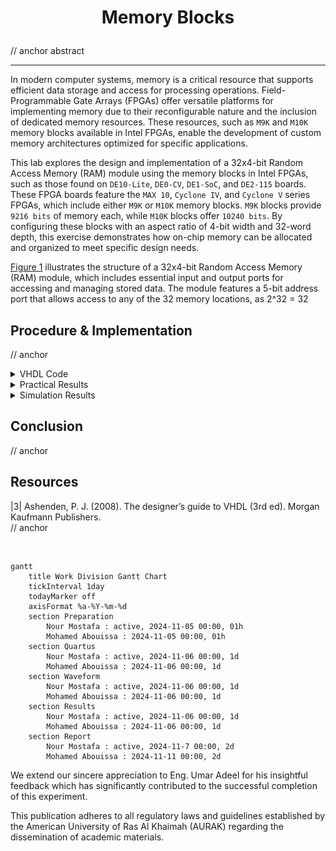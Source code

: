 # <p align="center">Memory Blocks</p>

// anchor abstract

---

In modern computer systems, memory is a critical resource that supports efficient data storage and access for processing operations. Field-Programmable Gate Arrays (FPGAs) offer versatile platforms for implementing memory due to their reconfigurable nature and the inclusion of dedicated memory resources. These resources, such as `M9K` and `M10K` memory blocks available in Intel FPGAs, enable the development of custom memory architectures optimized for specific applications.

This lab explores the design and implementation of a 32x4-bit Random Access Memory (RAM) module using the memory blocks in Intel FPGAs, such as those found on `DE10-Lite`, `DE0-CV`, `DE1-SoC`, and `DE2-115` boards. These FPGA boards feature the `MAX 10`, `Cyclone IV`, and `Cyclone V` series FPGAs, which include either `M9K` or `M10K` memory blocks. `M9K` blocks provide `9216 bits` of memory each, while `M10K` blocks offer `10240 bits`. By configuring these blocks with an aspect ratio of 4-bit width and 32-word depth, this exercise demonstrates how on-chip memory can be allocated and organized to meet specific design needs.

[Figure 1](Photos/Accumulator.png) illustrates the structure of a 32x4-bit Random Access Memory (RAM) module, which includes essential input and output ports for accessing and managing stored data. The module features a 5-bit address port that allows access to any of the 32 memory locations, as 2^32 = 32

## Procedure & Implementation

// anchor

<details>
  <summary>VHDL Code</summary>
<br>

```VHDL


```

</details>


<details>
  <summary>Practical Results</summary>
	
<be>

 <p align="center">	 
  <img src="Photos/workaround-reset-case.jpg" title="0000 1000 = 08"/>
</p>

// anchor

<p align="center">
  <img src="Photos/writing-5-into-00address-in-memory.jpg" style="width: 49%; height: 300px;" title=""/> <img src="Photos/reading-from-00address-in-memory.jpg.jpg" style="width: 49%; height: 300px;" title="" /> 
 </p>

// anchor

 <p align="center">
  <img src="Photos/writing-8-into-01address-in-memory.jpg" style="width: 49%; height: 300px;" title=""/>  <img src="Photos/reading-from-01address-in-memory.jpg.jpg" style="width: 49%; height: 300px;" title="0000 0011 = 03" />
 </p>

// anchor

 <p align="center">
  <img src="Photos/checking-a-memory-location-we-didnt-write-anything-to.jpg" style="width: 49%; height: 300px;" title="0000 0100 = 04"/> <img src="Photos/wroteandread-value-in11adress.jpg" style="width: 49%; height: 300px;" title="0000 0101 = 05" />
<img src="Photos/overwriting-by-writing-a-new-value-into-same-address.jpg" style="width: 49%; height: 300px;" title="0000 0110 = 06"/>  <img src="Photos/confirming-the-overwrite-by-reading-from-address.jpg" style="width: 49%; height: 300px;" title="0000 0111 = 07" />
 </p>

// anchor
  
 <p align="center">
<img src="Photos/reading-proofthat5issavedinthisaddressregardlessofthedatainnow.jpg" style="width: 49%; height: 300px;" title="0000 1000 = 08"/> <img src="Photos/reading-proofthat8issavedinthisaddressregardlessofthedatainnow.jpg" style="width: 49%; height: 300px;" title="0000 1001 = 09" />
</p>

// anchor

 <p align="center">	 
  <img src="Photos/workaround-reset-case.jpg" title="0000 1000 = 08"/>
</p>

// anchor
	
</details>

<details>
  <summary>Simulation Results</summary>
	
<br>

<p align="center">
  <img src="Photos/waveform.png" title="anchor" />
</p>

// anchor

</details>

## Conclusion

// anchor

## Resources
|3| Ashenden, P. J. (2008). The designer’s guide to VHDL (3rd ed). Morgan Kaufmann Publishers.   
// anchor

<br>

```mermaid
gantt
    title Work Division Gantt Chart
    tickInterval 1day
    todayMarker off
    axisFormat %a-%Y-%m-%d
    section Preparation         
        Nour Mostafa : active, 2024-11-05 00:00, 01h
        Mohamed Abouissa : 2024-11-05 00:00, 01h
    section Quartus         
        Nour Mostafa : active, 2024-11-06 00:00, 1d
        Mohamed Abouissa : 2024-11-06 00:00, 1d
    section Waveform       
        Nour Mostafa : active, 2024-11-06 00:00, 1d
        Mohamed Abouissa : 2024-11-06 00:00, 1d
    section Results       
        Nour Mostafa : active, 2024-11-06 00:00, 1d
        Mohamed Abouissa : 2024-11-06 00:00, 1d
    section Report
        Nour Mostafa : active, 2024-11-7 00:00, 2d
        Mohamed Abouissa : 2024-11-11 00:00, 2d
```

We extend our sincere appreciation to Eng. Umar Adeel for his insightful feedback which has significantly contributed to the successful completion of this experiment.

This publication adheres to all regulatory laws and guidelines established by the American University of Ras Al Khaimah (AURAK) regarding the dissemination of academic materials.
